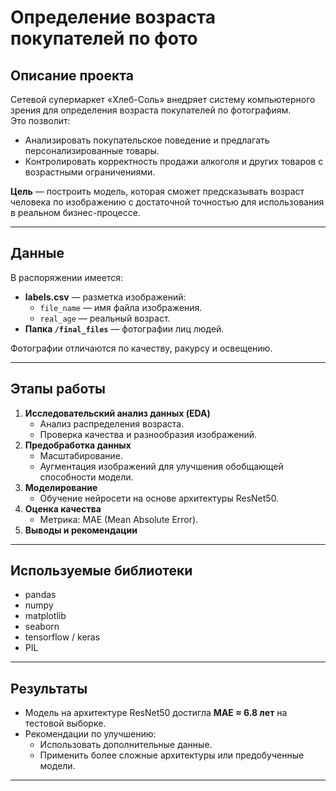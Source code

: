 # Определение возраста покупателей по фото

## Описание проекта
Сетевой супермаркет «Хлеб-Соль» внедряет систему компьютерного зрения для определения возраста покупателей по фотографиям.  
Это позволит:
- Анализировать покупательское поведение и предлагать персонализированные товары.
- Контролировать корректность продажи алкоголя и других товаров с возрастными ограничениями.

**Цель** — построить модель, которая сможет предсказывать возраст человека по изображению с достаточной точностью для использования в реальном бизнес-процессе.

---

## Данные
В распоряжении имеется:
- **labels.csv** — разметка изображений:
  - `file_name` — имя файла изображения.
  - `real_age` — реальный возраст.
- **Папка `/final_files`** — фотографии лиц людей.

Фотографии отличаются по качеству, ракурсу и освещению.

---

## Этапы работы
1. **Исследовательский анализ данных (EDA)**
   - Анализ распределения возраста.
   - Проверка качества и разнообразия изображений.
2. **Предобработка данных**
   - Масштабирование.
   - Аугментация изображений для улучшения обобщающей способности модели.
3. **Моделирование**
   - Обучение нейросети на основе архитектуры ResNet50.
4. **Оценка качества**
   - Метрика: MAE (Mean Absolute Error).
5. **Выводы и рекомендации**

---

## Используемые библиотеки
- pandas
- numpy
- matplotlib
- seaborn
- tensorflow / keras
- PIL

---

## Результаты
- Модель на архитектуре ResNet50 достигла **MAE ≈ 6.8 лет** на тестовой выборке.
- Рекомендации по улучшению:
  - Использовать дополнительные данные.
  - Применить более сложные архитектуры или предобученные модели.

---
